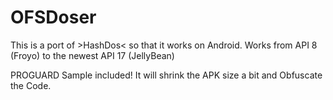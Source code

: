 OFSDoser
========
This is a port of >HashDos< so that it works on Android.
Works from API 8 (Froyo) to the newest API 17 (JellyBean)

PROGUARD Sample included!
It will shrink the APK size a bit and Obfuscate the Code.